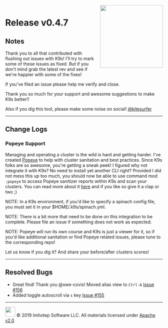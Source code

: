 <img src="https://raw.githubusercontent.com/Ya-hwon/k9s/master/assets/k9s_small.png" align="right" width="200" height="auto"/>

# Release v0.4.7

## Notes

Thank you to all that contributed with flushing out issues with K9s! I'll try
to mark some of these issues as fixed. But if you don't mind grab the latest rev and see if we're happier with some of the fixes!

If you've filed an issue please help me verify and close.

Thank you so much for your support and awesome suggestions to make K9s better!!

Also if you dig this tool, please make some noise on social! [@kitesurfer](https://twitter.com/kitesurfer)

---

## Change Logs

### Popeye Support

Managing and operating a cluster is the wild is hard and getting harder.
I've created [Popeye](https://github.com/derailed/popeye) to help with cluster sanitation and best practices. Since K9s folks are so awesome, you're getting a sneak peek! I figured why not integrate it with K9s? No need to install yet another CLI right? Provided I did not mess this up too much, you should now be able to use command mod `:popeye` to access Popeye sanitizer reports within
K9s and scan your clusters. You can read more about it [here](https://medium.com/@fernand.galiana/k8s-clusters-oh-biff-em-popeye-637e9312963)
and if you like so give it a clap or two ;)

NOTE: In a K9s environment, if you'd like to specify a spinach config file, you must set it in your $HOME/.k9s/spinach.yml.

NOTE: There is a bit more that need to be done on this integration to be complete. Please file an issue if something does not work as expected.

NOTE: Popeye will run its own course and K9s is just a viewer for it, so if you'd like additional sanitation or find Popeye related issues, please tune to the corresponding repo!

Let us know if you dig it? And share your before/after clusters scores!

---

## Resolved Bugs

+ Great find! Thank you @swe-covis! Moved alias view to `Ctrl-A` [Issue #156](https://github.com/Ya-hwon/k9s/issues/156)
+ Added toggle autoscroll via `s` key [Issue #155](https://github.com/Ya-hwon/k9s/issues/155)

---

<img src="https://raw.githubusercontent.com/Ya-hwon/k9s/master/assets/imhotep_logo.png" width="32" height="auto"/> © 2019 Imhotep Software LLC. All materials licensed under [Apache v2.0](http://www.apache.org/licenses/LICENSE-2.0)
